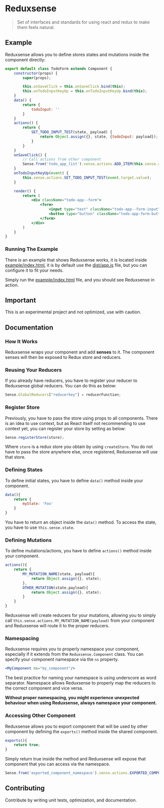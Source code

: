 # Reduxsense

> Set of interfaces and standards for using react and redux to make them
feels natural.

## Example

Reduxsense allows you to define stores states and mutations
inside the component directly:

```jsx harmony
export default class TodoForm extends Component {
    constructor(props) {
        super(props);

        this.onSaveClick = this.onSaveClick.bind(this);
        this.onTodoInputKeyUp = this.onTodoInputKeyUp.bind(this);
    }
    data() {
        return {
            todoInput: ''
        }
    }
    actions() {
        return {
            SET_TODO_INPUT_TEST(state, payload) {
                return Object.assign({}, state, {todoInput: payload});
            }
        }
    }
    onSaveClick() {
        // Call actions from other component
        Sense.from('todo_app_list').sense.actions.ADD_ITEM(this.sense.state.todoInput);
    }
    onTodoInputKeyUp(event) {
        this.sense.actions.SET_TODO_INPUT_TEST(event.target.value);
    }

    render() {
        return (
            <div className="todo-app--form">
                <form>
                    <input type="text" className="todo-app--form-input" onKeyUp={this.onTodoInputKeyUp}/>
                    <button type="button" className="todo-app-form-button" onClick={this.onSaveClick}>Save</button>
                </form>
            </div>
        )
    }
}
```

### Running The Example

There is an example that shows Reduxsense works, it is located inside [example/index.html](example/index.html),
it is by default use the [dist/app.js](dist/app.js) file, but you can configure it to fit your needs.

Simply run the [example/index.html](example/index.html) file, and you should see Reduxsense in action.

## Important

This is an experimental project and not optimized, use with caution.

## Documentation

### How It Works

Reduxsense wraps your component and add **senses** to it. The component senses
will then be exposed to Redux store and reducers.

### Reusing Your Reducers

If you already have reducers, you have to register your reducer to Reduxsense global reducers.
You can do this as below:

```jsx harmony
Sense.GlobalReducers["reducerkey"] = reducerFunction;
```

### Register Store

Previously, you have to pass the store using props to all components. There is an idea to use
context, but as React itself not recommending to use context yet, you can register your store
by setting as below:

```jsx harmony
Sense.registerStore(store);
```

Where `store` is a redux store you obtain by using `createStore`. You do not have to pass the
store anywhere else, once registered, Reduxsense will use that store.

### Defining States

To define initial states, you have to define `data()` method inside your component.

```jsx harmony
data(){
    return {
        myState: 'Foo'
    }
}
```

You have to return an object inside the `data()` method. To access the state, you have to use
`this.sense.state`.

### Defining Mutations

To define mutations/actions, you have to define `actions()` method inside your component.

```jsx harmony
actions(){
    return {
        MY_MUTATION_NAME(state, payload){
            return Object.assign({}, state);
        },
        OTHER_MUTATION(state,payload){
            return Object.assign({}, state);
        }
    }
}
```

Reduxsense will create reducers for your mutations, allowing you to simply call
`this.sense.actions.MY_MUTATION_NAME(payload)` from your component and Reduxsense will route it
to the proper reducers.

### Namespacing

Reduxsense requires you to properly namespace your component, especially if it extends from the `Reduxsense.Component`
class. You can specify your component namespace via the `ns` property.

```jsx harmony
<MyComponent ns="my_component"/>
```

The best practice for naming your namespace is using underscore as word separator. Namespace allows Reduxsense
to properly map the reducers to the correct component and vice versa.

**Without proper namespacing, you might experience unexpected behaviour when using Reduxsense, always namespace
your component.**

### Accessing Other Component

Reduxsense allows you to export component that will be used by other component by defining the `exports()` method
inside the shared component.

```jsx harmony
exports(){
    return true;
}
```

Simply return true inside the method and Reduxsense will expose that component that you can access via the namespace.

```jsx harmony
Sense.from('exported_component_namespace').sense.actions.EXPORTED_COMPONENT_MUTATION(payload);
```

## Contributing

Contribute by writing unit tests, optimization, and documentation.
